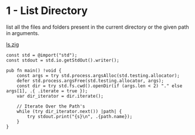 # 1 - List Directory
list all the files and folders present in the current directory or the given path in arguments.

[ls.zig](code/ls.zig)
```zig
const std = @import("std");
const stdout = std.io.getStdOut().writer();

pub fn main() !void {
    const args = try std.process.argsAlloc(std.testing.allocator);
    defer std.process.argsFree(std.testing.allocator, args);
    const dir = try std.fs.cwd().openDir(if (args.len < 2) "." else args[1], .{ .iterate = true });
    var dir_iterator = dir.iterate();

    // Iterate Over the Path's
    while (try dir_iterator.next()) |path| {
        try stdout.print("{s}\n", .{path.name});
    }
}
```
